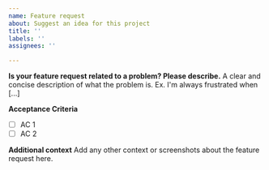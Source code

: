 ```yaml
---
name: Feature request
about: Suggest an idea for this project
title: ''
labels: ''
assignees: ''

---
```


**Is your feature request related to a problem? Please describe.**
A clear and concise description of what the problem is. Ex. I'm always frustrated when [...]

**Acceptance Criteria**
- [ ] AC 1
- [ ] AC 2

**Additional context**
Add any other context or screenshots about the feature request here.
